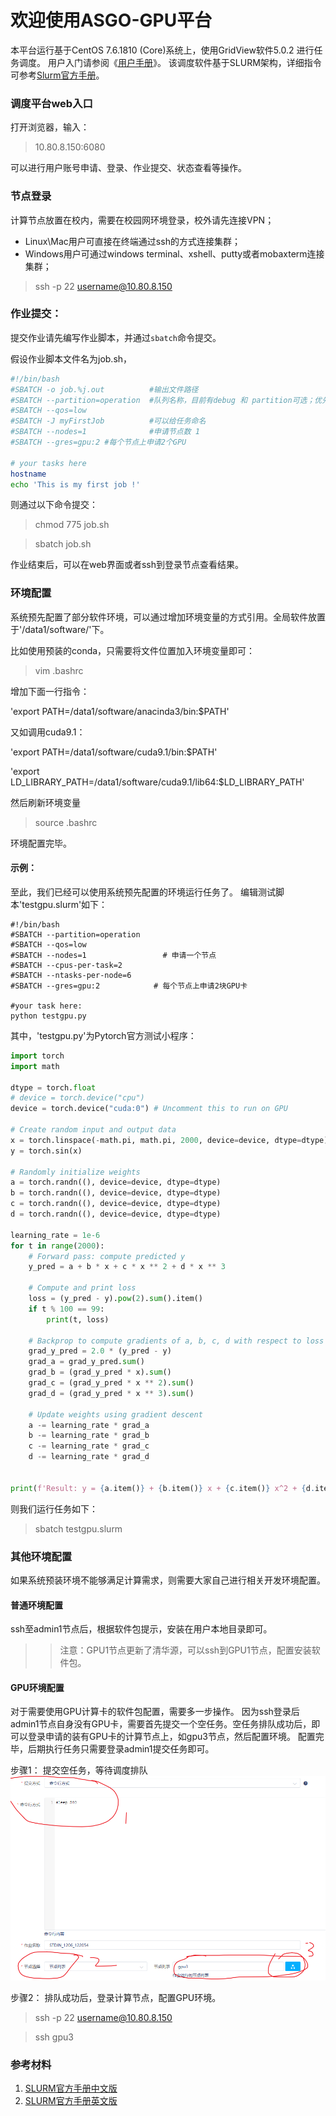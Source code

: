 # 欢迎使用ASGO-GPU平台
本平台运行基于CentOS 7.6.1810 (Core)系统上，使用GridView软件5.0.2 进行任务调度。
用户入门请参阅《[用户手册](用户手册.pdf)》。
该调度软件基于SLURM架构，详细指令可参考[Slurm官方手册](https://slurm.schedmd.com/quickstart.html)。

### 调度平台web入口
打开浏览器，输入：
> 10.80.8.150:6080

可以进行用户账号申请、登录、作业提交、状态查看等操作。

### 节点登录
计算节点放置在校内，需要在校园网环境登录，校外请先连接VPN；
- Linux\Mac用户可直接在终端通过ssh的方式连接集群；
- Windows用户可通过windows terminal、xshell、putty或者mobaxterm连接集群；
> ssh -p 22 username@10.80.8.150


### 作业提交：
提交作业请先编写作业脚本，并通过`sbatch`命令提交。

假设作业脚本文件名为job.sh，
```bash
#!/bin/bash
#SBATCH -o job.%j.out          #输出文件路径
#SBATCH --partition=operation  #队列名称，目前有debug 和 partition可选；优先级不同
#SBATCH --qos=low
#SBATCH -J myFirstJob          #可以给任务命名
#SBATCH --nodes=1              #申请节点数 1
#SBATCH --gres=gpu:2 #每个节点上申请2个GPU

# your tasks here
hostname
echo 'This is my first job !'
```

则通过以下命令提交：
> chmod 775 job.sh

> sbatch job.sh

作业结束后，可以在web界面或者ssh到登录节点查看结果。

### 环境配置
系统预先配置了部分软件环境，可以通过增加环境变量的方式引用。全局软件放置于'/data1/software/'下。

比如使用预装的conda，只需要将文件位置加入环境变量即可：

> vim .bashrc

增加下面一行指令：

'export PATH=/data1/software/anacinda3/bin:$PATH'

又如调用cuda9.1：

'export PATH=/data1/software/cuda9.1/bin:$PATH'

'export LD_LIBRARY_PATH=/data1/software/cuda9.1/lib64:$LD_LIBRARY_PATH'

然后刷新环境变量

> source .bashrc

环境配置完毕。

#### 示例：

至此，我们已经可以使用系统预先配置的环境运行任务了。
编辑测试脚本'testgpu.slurm'如下：
```
#!/bin/bash
#SBATCH --partition=operation
#SBATCH --qos=low
#SBATCH --nodes=1                 # 申请一个节点
#SBATCH --cpus-per-task=2
#SBATCH --ntasks-per-node=6
#SBATCH --gres=gpu:2            # 每个节点上申请2块GPU卡

#your task here:
python testgpu.py
```
其中，'testgpu.py'为Pytorch官方测试小程序：
```Python
import torch
import math

dtype = torch.float
# device = torch.device("cpu")
device = torch.device("cuda:0") # Uncomment this to run on GPU

# Create random input and output data
x = torch.linspace(-math.pi, math.pi, 2000, device=device, dtype=dtype)
y = torch.sin(x)

# Randomly initialize weights
a = torch.randn((), device=device, dtype=dtype)
b = torch.randn((), device=device, dtype=dtype)
c = torch.randn((), device=device, dtype=dtype)
d = torch.randn((), device=device, dtype=dtype)

learning_rate = 1e-6
for t in range(2000):
    # Forward pass: compute predicted y
    y_pred = a + b * x + c * x ** 2 + d * x ** 3

    # Compute and print loss
    loss = (y_pred - y).pow(2).sum().item()
    if t % 100 == 99:
        print(t, loss)

    # Backprop to compute gradients of a, b, c, d with respect to loss
    grad_y_pred = 2.0 * (y_pred - y)
    grad_a = grad_y_pred.sum()
    grad_b = (grad_y_pred * x).sum()
    grad_c = (grad_y_pred * x ** 2).sum()
    grad_d = (grad_y_pred * x ** 3).sum()

    # Update weights using gradient descent
    a -= learning_rate * grad_a
    b -= learning_rate * grad_b
    c -= learning_rate * grad_c
    d -= learning_rate * grad_d


print(f'Result: y = {a.item()} + {b.item()} x + {c.item()} x^2 + {d.item()} x^3')
```
则我们运行任务如下：
> sbatch testgpu.slurm


### 其他环境配置
如果系统预装环境不能够满足计算需求，则需要大家自己进行相关开发环境配置。

#### 普通环境配置
ssh至admin1节点后，根据软件包提示，安装在用户本地目录即可。

>> 注意：GPU1节点更新了清华源，可以ssh到GPU1节点，配置安装软件包。

#### GPU环境配置
对于需要使用GPU计算卡的软件包配置，需要多一步操作。
因为ssh登录后admin1节点自身没有GPU卡，需要首先提交一个空任务。空任务排队成功后，即可以登录申请的装有GPU卡的计算节点上，如gpu3节点，然后配置环境。
配置完毕，后期执行任务只需要登录admin1提交任务即可。

步骤1： 提交空任务，等待调度排队
![空任务提交](gpu3.bmp "空任务提交")

步骤2：
排队成功后，登录计算节点，配置GPU环境。

> ssh -p 22 username@10.80.8.150

> ssh gpu3

### 参考材料
1. [SLURM官方手册中文版](https://docs.slurm.cn/users/)
1. [SLURM官方手册英文版](https://slurm.schedmd.com/documentation.html)
